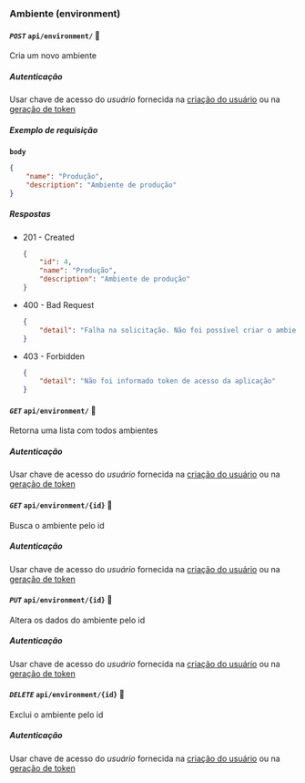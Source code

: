 ### Ambiente (environment)

#### *`POST`* `api/environment/` :closed_lock_with_key:

Cria um novo ambiente

##### Autenticação

Usar chave de acesso do *usuário* fornecida na [criação do usuário](#usuário-user) ou na [geração de token](#chave-de-acesso-do-usuário-user_token)

##### Exemplo de requisição

**`body`**
```json
{
    "name": "Produção",
    "description": "Ambiente de produção"
}
```

##### Respostas

- 201 - Created
    ```json
    {
        "id": 4,
        "name": "Produção",
        "description": "Ambiente de produção"
    }
    ```

- 400 - Bad Request
    ```json
    {
        "detail": "Falha na solicitação. Não foi possível criar o ambiente"
    }
    ```

- 403 - Forbidden
    ```json
    {
        "detail": "Não foi informado token de acesso da aplicação"
    }

#### *`GET`* `api/environment/` :closed_lock_with_key:

Retorna uma lista com todos ambientes

##### Autenticação

Usar chave de acesso do *usuário* fornecida na [criação do usuário](#usuário-user) ou na [geração de token](#chave-de-acesso-do-usuário-user_token)


#### *`GET`* `api/environment/{id}` :closed_lock_with_key:

Busca o ambiente pelo id

##### Autenticação

Usar chave de acesso do *usuário* fornecida na [criação do usuário](#usuário-user) ou na [geração de token](#chave-de-acesso-do-usuário-user_token)


#### *`PUT`* `api/environment/{id}` :closed_lock_with_key:

Altera os dados do ambiente pelo id

##### Autenticação

Usar chave de acesso do *usuário* fornecida na [criação do usuário](#usuário-user) ou na [geração de token](#chave-de-acesso-do-usuário-user_token)


#### *`DELETE`* `api/environment/{id}` :closed_lock_with_key:

Exclui o ambiente pelo id

##### Autenticação

Usar chave de acesso do *usuário* fornecida na [criação do usuário](#usuário-user) ou na [geração de token](#chave-de-acesso-do-usuário-user_token)
